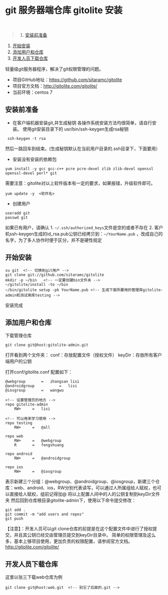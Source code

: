 # git 服务器端仓库 gitolite 安装
<br>

>1. [安装前准备](#安装前准备 "安装前准备")
1. [开始安装](#开始安装 "开始安装")
1. [添加用户和仓库](#添加用户和仓库 "添加用户和仓库")
1. [开发人员下载仓库](#开发人员下载仓库 "开发人员下载仓库")


轻量级git服务器程序，解决了git权限管理的问题。
- 项目GitHub地址：https://github.com/sitaramc/gitolite
- 项目官方文档：http://gitolite.com/gitolite/
- 当前环境：centos 7

## 安装前准备
- 在客户端机器安装git,并生成秘钥
各操作系统安装方法均很简单，请自行安装。
使用git安装目录下的 usr/bin/ssh-keygen生成rsa秘钥

```
 ssh-keygen -t rsa
```

然后一路回车到结束。(生成秘钥默认在当前用户目录的.ssh目录下，下面要用）

- 安装没有安装的依赖包

```
yum install -y gcc gcc-c++ pcre pcre-devel zlib zlib-devel openssl openssl-devel perl* git
```

需要注意：gitolite对以上软件版本有一定的要求，如果报错，升级软件即可。

```
yum update -y  <软件名>
```

- 创建用户

```
useradd git
passwd git
```

如果已有用户，请确认
    1. ```~/.ssh/authorized_keys```文件是空的或者不存在
    2. 客户机ssh-keygen生成的id_rsa.pub公钥已经拷贝到：```~/YourName.pub``` ，改成自己的名字，为了多人协作时便于区分，并不是硬性规定

## 开始安装

```
su git  <!-- 切换到git用户 -->
git clone git://github.com/sitaramc/gitolite
mkdir -p ~/bin   <!-- 一定要创建bin文件夹 -->
~/gitolite/install -to ~/bin
~/bin/gitolite setup -pk YourName.pub <!-- 生成下面所要用的管理库gitolite-admin和测试用库testing -->
```

安装完成

## 添加用户和仓库

下载管理仓库

```
git clone git@host:gitolite-admin.git
```

打开看到两个文件夹：
conf：存放配置文件（授权文件）
keyDir：存放所有客户端用户的公钥

打开conf/gitolite.conf 配置如下：

```
@webgroup		=	zhangsan lisi
@androidgroup           =	lisi
@iosgroup		=	wangwu

<!-- 设置管理员的地方 -->
repo gitolite-admin
    RW+     =   lisi

<!-- 可以用来学习使用 -->
repo testing
    RW+     =   @all

repo web
    RW+		= 	@webgroup
    R		=	fengshuang

repo android
    RW+		=	@androidgroup

repo ios
    RW+		=	@iosgroup
```

表示新建三个分组：@webgroup、@androidgroup、@iosgroup，新建三个仓库：web、android、ios，RW分别代表读写，可以通过人所属组给人赋权，也可以直接给人赋权，组前记得加@
将以上配置人间中的人的公钥复制到keyDir文件夹
然后回到仓库根目录gitolite-admin下，使用以下命令提交修改：

```
git add .
git commit -m "add users and repos"
git push
```

【注意】：开发人员可以git clone仓库的前提是在这个配置文件中进行了授权提交，并且其公钥已经交由管理员提交到keyDir目录中。
简单的权限管理及这么多，基本上够项目使用，更加负责的权限配置，请参阅官方文档。http://gitolite.com/gitolite/

## 开发人员下载仓库
这里以张三下载web仓库为例

```
git clone git@host:web.git  <!-- 别忘了后面的.git -->
```
